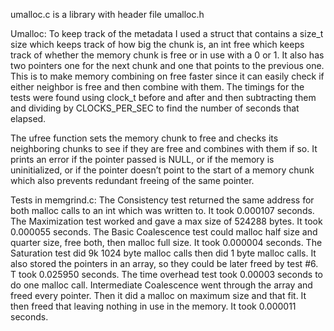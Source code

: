 umalloc.c is a library with header file umalloc.h

Umalloc:
     To keep track of the metadata I used a struct that contains a size_t size which keeps track of how big the chunk is, an int free which keeps track of whether the memory chunk is free or in use with a 0 or 1. It also has two pointers one for the next chunk and one that points to the previous one. This is to make memory combining on free faster since it can easily check if either neighbor is free and then combine with them. The timings for the tests were found using clock_t before and after and then subtracting them and dividing by CLOCKS_PER_SEC to find the number of seconds that elapsed. 

   The ufree function sets the memory chunk to free and checks its neighboring chunks to see if they are free and combines with them if so. It prints an error if the pointer passed is NULL, or if the memory is uninitialized, or  if the pointer doesn’t point to the start of a memory chunk which also prevents redundant freeing of the same pointer. 

Tests in memgrind.c:
The Consistency test returned the same address for both malloc calls to an int which was written to. It took 0.000107 seconds. 
The Maximization test worked and gave a max size of 524288 bytes. It took 0.000055 seconds.
The Basic Coalescence test could malloc half size and quarter size, free both, then malloc full size. It took 0.000004 seconds.
The Saturation test did 9k 1024 byte malloc calls then did 1 byte malloc calls. It also stored the pointers in an array, so they could be later freed by test #6. T took 0.025950 seconds.
The time overhead test took 0.00003 seconds to do one malloc call. 
Intermediate Coalescence went through the array and freed every pointer. Then it did a malloc on maximum size and that fit. It then freed that leaving nothing in use in the memory. It took 0.000011 seconds. 
